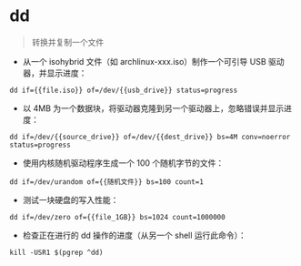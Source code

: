 # dd

> 转换并复制一个文件

- 从一个 isohybrid 文件（如 archlinux-xxx.iso）制作一个可引导 USB 驱动器，并显示进度：

`dd if={{file.iso}} of=/dev/{{usb_drive}} status=progress`

- 以 4MB 为一个数据块，将驱动器克隆到另一个驱动器上，忽略错误并显示进度：

`dd if=/dev/{{source_drive}} of=/dev/{{dest_drive}} bs=4M conv=noerror status=progress`

- 使用内核随机驱动程序生成一个 100 个随机字节的文件：

`dd if=/dev/urandom of={{随机文件}} bs=100 count=1`

- 测试一块硬盘的写入性能：

`dd if=/dev/zero of={{file_1GB}} bs=1024 count=1000000`

- 检查正在进行的 dd 操作的进度（从另一个 shell 运行此命令）：

`kill -USR1 $(pgrep ^dd)`

[#]: contributors: ([王兴宇]，[Datura stramonium L.]，[Frederick]，[白宦成])